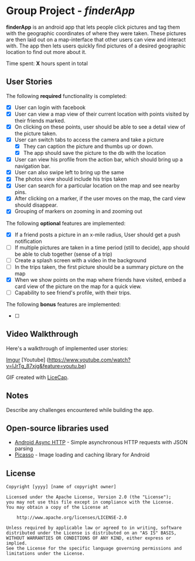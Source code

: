 # Group Project - *finderApp*

**finderApp** is an android app that lets people click pictures and tag them with the geographic coordinates of where they were taken. These pictures are then laid out on a map-interface that other users can view and interact with. The app then lets users quickly find pictures of a desired geographic location to find out more about it.

Time spent: **X** hours spent in total

## User Stories

The following **required** functionality is completed:

* [x] User can login with facebook
* [x] User can view a map view of their current location with points visited by their friends marked.
* [x] On clicking on these points, user should be able to see a detail view of the picture taken.
* [x] User can switch tabs to access the camera and take a picture
  * [x] They can caption the picture and thumbs up or down.
  * [x] The app should save the picture to the db with the location
 * [x] User can view his profile from the action bar, which should bring up a navigation bar.
  * [x] User can also swipe left to bring up the same
* [x] The photos view should include his trips taken
* [x] User can search for a particular location on the map and see nearby pins.
* [x] After clicking on a marker, if the user moves on the map, the card view should disappear.
* [x] Grouping of markers on zooming in and zooming out

The following **optional** features are implemented:

* [x] If a friend posts a picture in an x-mile radius, User should get a push notification
* [ ] If multiple pictures are taken in a time period (still to decide), app should be able to club together (sense of a trip)
* [ ] Create a splash screen with a video in the background
* [ ] In the trips taken, the first picture should be a summary picture on the map
* [x] When we show points on the map where friends have visited, embed a card view of the picture on the map for a quick view.
* [ ] Capability to see friend's profile, with their trips.

The following **bonus** features are implemented:

* [ ] 

## Video Walkthrough

Here's a walkthrough of implemented user stories:

[Imgur](http://i.imgur.com/4eFw3UI.gifv)
[Youtube] (https://www.youtube.com/watch?v=lJrTg_87xjg&feature=youtu.be)

GIF created with [LiceCap](http://www.cockos.com/licecap/).

## Notes

Describe any challenges encountered while building the app.

## Open-source libraries used

- [Android Async HTTP](https://github.com/loopj/android-async-http) - Simple asynchronous HTTP requests with JSON parsing
- [Picasso](http://square.github.io/picasso/) - Image loading and caching library for Android

## License

    Copyright [yyyy] [name of copyright owner]

    Licensed under the Apache License, Version 2.0 (the "License");
    you may not use this file except in compliance with the License.
    You may obtain a copy of the License at

        http://www.apache.org/licenses/LICENSE-2.0

    Unless required by applicable law or agreed to in writing, software
    distributed under the License is distributed on an "AS IS" BASIS,
    WITHOUT WARRANTIES OR CONDITIONS OF ANY KIND, either express or implied.
    See the License for the specific language governing permissions and
    limitations under the License.
